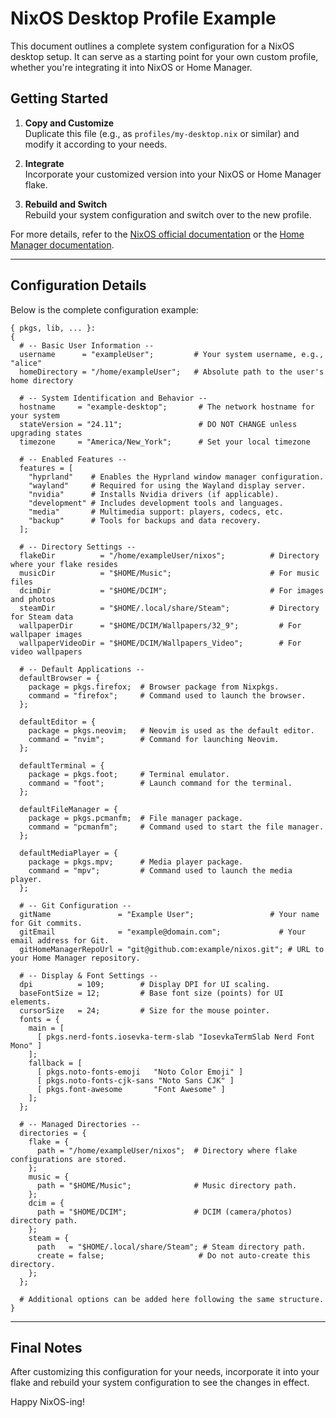 
# NixOS Desktop Profile Example

This document outlines a complete system configuration for a NixOS desktop setup. It can serve as a starting point for your own custom profile, whether you're integrating it into NixOS or Home Manager.

## Getting Started

1. **Copy and Customize**  
   Duplicate this file (e.g., as `profiles/my-desktop.nix` or similar) and modify it according to your needs.

2. **Integrate**  
   Incorporate your customized version into your NixOS or Home Manager flake.

3. **Rebuild and Switch**  
   Rebuild your system configuration and switch over to the new profile.

For more details, refer to the [NixOS official documentation](https://nixos.org/manual/) or the [Home Manager documentation](https://nix-community.github.io/home-manager/).

---

## Configuration Details

Below is the complete configuration example:

```
{ pkgs, lib, ... }:
{
  # -- Basic User Information --
  username      = "exampleUser";         # Your system username, e.g., "alice"
  homeDirectory = "/home/exampleUser";   # Absolute path to the user's home directory

  # -- System Identification and Behavior --
  hostname     = "example-desktop";       # The network hostname for your system
  stateVersion = "24.11";                 # DO NOT CHANGE unless upgrading states
  timezone     = "America/New_York";      # Set your local timezone

  # -- Enabled Features --
  features = [
    "hyprland"    # Enables the Hyprland window manager configuration.
    "wayland"     # Required for using the Wayland display server.
    "nvidia"      # Installs Nvidia drivers (if applicable).
    "development" # Includes development tools and languages.
    "media"       # Multimedia support: players, codecs, etc.
    "backup"      # Tools for backups and data recovery.
  ];

  # -- Directory Settings --
  flakeDir          = "/home/exampleUser/nixos";          # Directory where your flake resides
  musicDir          = "$HOME/Music";                      # For music files
  dcimDir           = "$HOME/DCIM";                       # For images and photos
  steamDir          = "$HOME/.local/share/Steam";         # Directory for Steam data
  wallpaperDir      = "$HOME/DCIM/Wallpapers/32_9";         # For wallpaper images
  wallpaperVideoDir = "$HOME/DCIM/Wallpapers_Video";        # For video wallpapers

  # -- Default Applications --
  defaultBrowser = {
    package = pkgs.firefox;  # Browser package from Nixpkgs.
    command = "firefox";     # Command used to launch the browser.
  };

  defaultEditor = {
    package = pkgs.neovim;   # Neovim is used as the default editor.
    command = "nvim";        # Command for launching Neovim.
  };

  defaultTerminal = {
    package = pkgs.foot;     # Terminal emulator.
    command = "foot";        # Launch command for the terminal.
  };

  defaultFileManager = {
    package = pkgs.pcmanfm;  # File manager package.
    command = "pcmanfm";     # Command used to start the file manager.
  };

  defaultMediaPlayer = {
    package = pkgs.mpv;      # Media player package.
    command = "mpv";         # Command used to launch the media player.
  };

  # -- Git Configuration --
  gitName               = "Example User";                 # Your name for Git commits.
  gitEmail              = "example@domain.com";             # Your email address for Git.
  gitHomeManagerRepoUrl = "git@github.com:example/nixos.git"; # URL to your Home Manager repository.

  # -- Display & Font Settings --
  dpi          = 109;        # Display DPI for UI scaling.
  baseFontSize = 12;         # Base font size (points) for UI elements.
  cursorSize   = 24;         # Size for the mouse pointer.
  fonts = {
    main = [
      [ pkgs.nerd-fonts.iosevka-term-slab "IosevkaTermSlab Nerd Font Mono" ]
    ];
    fallback = [
      [ pkgs.noto-fonts-emoji   "Noto Color Emoji" ]
      [ pkgs.noto-fonts-cjk-sans "Noto Sans CJK" ]
      [ pkgs.font-awesome       "Font Awesome" ]
    ];
  };

  # -- Managed Directories --
  directories = {
    flake = {
      path = "/home/exampleUser/nixos";  # Directory where flake configurations are stored.
    };
    music = {
      path = "$HOME/Music";              # Music directory path.
    };
    dcim = {
      path = "$HOME/DCIM";               # DCIM (camera/photos) directory path.
    };
    steam = {
      path   = "$HOME/.local/share/Steam"; # Steam directory path.
      create = false;                     # Do not auto-create this directory.
    };
  };

  # Additional options can be added here following the same structure.
}
```

---

## Final Notes

After customizing this configuration for your needs, incorporate it into your flake and rebuild your system configuration to see the changes in effect.

Happy NixOS-ing!